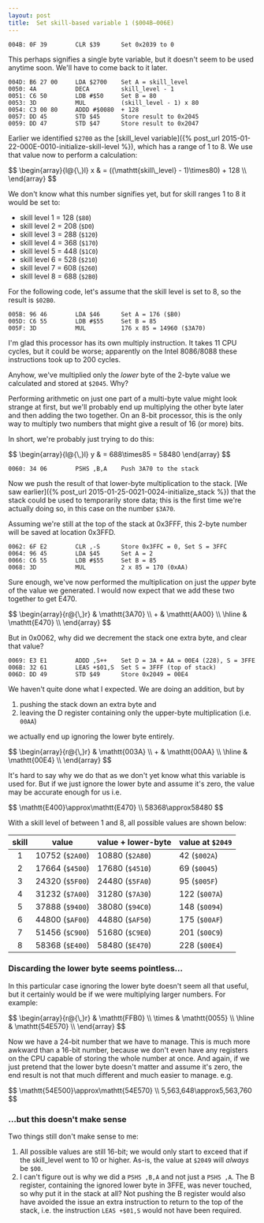 ```yaml
---
layout: post
title:  Set skill-based variable 1 ($004B—006E)
---
```


```
004B: 0F 39        CLR $39		Set 0x2039 to 0
```

This perhaps signifies a single byte variable, but it doesn't seem to be used anytime soon. We'll have to come back to it later.

```
004D: B6 27 00     LDA $2700    Set A = skill_level
0050: 4A           DECA         skill_level - 1
0051: C6 50        LDB #$50     Set B = 80
0053: 3D           MUL          (skill_level - 1) x 80
0054: C3 00 80     ADDD #$0080  + 128
0057: DD 45        STD $45      Store result to 0x2045
0059: DD 47        STD $47      Store result to 0x2047
```

Earlier we identified `$2700` as the [skill_level variable]({% post_url 2015-01-22-000E-0010-initialize-skill-level %}), which has a range of 1 to 8. We use that value now to perform a calculation:

<div>$$
\begin{array}{l@{\,}l}
    x & = ((\mathtt{skill\_level} - 1)\times80) + 128 \\
\end{array}
$$</div>

We don't know what this number signifies yet, but for skill ranges 1 to 8 it would be set to:

 - skill level 1 = 128 (`$80`)
 - skill level 2 = 208 (`$D0`)
 - skill level 3 = 288 (`$120`)
 - skill level 4 = 368 (`$170`)
 - skill level 5 = 448 (`$1C0`)
 - skill level 6 = 528 (`$210`)
 - skill level 7 = 608 (`$260`)
 - skill level 8 = 688 (`$2B0`)

For the following code, let's assume that the skill level is set to 8, so the result is `$02B0`.

```
005B: 96 46        LDA $46      Set A = 176 ($B0)
005D: C6 55        LDB #$55     Set B = 85
005F: 3D           MUL          176 x 85 = 14960 ($3A70)
```

I'm glad this processor has its own multiply instruction. It takes 11 CPU cycles, but it could be worse; apparently on the Intel 8086/8088 these instructions took up to 200 cycles.

Anyhow, we've multiplied only the *lower* byte of the 2-byte value we calculated and stored at `$2045`. Why? 

Performing arithmetic on just one part of a multi-byte value might look strange at first, but we'll probably end up multiplying the other byte later and then adding the two together. On an 8-bit processor, this is the only way to multiply two numbers that might give a result of 16 (or more) bits.

In short, we're probably just trying to do this:

<div>$$
\begin{array}{l@{\,}l}
    y & = 688\times85 = 58480
\end{array}
$$</div>

```
0060: 34 06        PSHS ,B,A    Push 3A70 to the stack
```

Now we push the result of that lower-byte multiplication to the stack. [We saw earlier]({% post_url 2015-01-25-0021-0024-initialize_stack %}) that the stack could be used to temporarily store data; this is the first time we're actually doing so, in this case on the number `$3A70`.

Assuming we're still at the top of the stack at 0x3FFF, this 2-byte number will be saved at location 0x3FFD.

```
0062: 6F E2        CLR ,-S      Store 0x3FFC = 0, Set S = 3FFC
0064: 96 45        LDA $45      Set A = 2
0066: C6 55        LDB #$55     Set B = 85
0068: 3D           MUL          2 x 85 = 170 (0xAA)
```

Sure enough, we've now performed the multiplication on just the *upper* byte of the value we generated. I would now expect that we add these two together to get E470.

<div>$$
\begin{array}{r@{\,}r}
      & \mathtt{3A70} \\
    + & \mathtt{AA00} \\
    \hline
      & \mathtt{E470} \\
\end{array}
$$</div>

But in 0x0062, why did we decrement the stack one extra byte, and clear that value?

```
0069: E3 E1        ADDD ,S++    Set D = 3A + AA = 00E4 (228), S = 3FFE 
006B: 32 61        LEAS +$01,S  Set S = 3FFF (top of stack)
006D: DD 49        STD $49      Store 0x2049 = 00E4
```

We haven't quite done what I expected. We are doing an addition, but by

 1. pushing the stack down an extra byte and
 2. leaving the D register containing only the upper-byte multiplication (i.e. `00AA`)

we actually end up ignoring the lower byte entirely.

<div>$$
\begin{array}{r@{\,}r}
      & \mathtt{003A} \\
    + & \mathtt{00AA} \\
    \hline
      & \mathtt{00E4} \\
\end{array}
$$</div>

It's hard to say why we do that as we don't yet know what this variable is used for. But if we just ignore the lower byte and assume it's zero, the value may be accurate enough for us i.e.

<div>$$
\mathtt{E400}\approx\mathtt{E470} \\
58368\approx58480
$$</div>

With a skill level of between 1 and 8, all possible values are shown below:

| skill |           value | value + lower-byte | value at `$2049` |
|:-----:|----------------|-------------------|-----------------|
|   1   | 10752 (`$2A00`) |    10880 (`$2A80`) |     42 (`$002A`) |
|   2   | 17664 (`$4500`) |    17680 (`$4510`) |     69 (`$0045`) |
|   3   | 24320 (`$5F00`) |    24480 (`$5FA0`) |     95 (`$005F`) |
|   4   | 31232 (`$7A00`) |    31280 (`$7A30`) |    122 (`$007A`) |
|   5   | 37888 (`$9400`) |    38080 (`$94C0`) |    148 (`$0094`) |
|   6   | 44800 (`$AF00`) |    44880 (`$AF50`) |    175 (`$00AF`) |
|   7   | 51456 (`$C900`) |    51680 (`$C9E0`) |    201 (`$00C9`) |
|   8   | 58368 (`$E400`) |    58480 (`$E470`) |    228 (`$00E4`) |

### Discarding the lower byte seems pointless...
In this particular case ignoring the lower byte doesn't seem all that useful, but it certainly would be if we were multiplying larger numbers. For example:

<div>$$
\begin{array}{r@{\,}r}
      & \mathtt{FFB0} \\
    \times & \mathtt{0055} \\
    \hline
      & \mathtt{54E570} \\
\end{array}
$$</div>

Now we have a 24-bit number that we have to manage. This is much more awkward than a 16-bit number, because we don't even have any registers on the CPU capable of storing the whole number at once. And again, if we just pretend that the lower byte doesn't matter and assume it's zero, the end result is not that much different and much easier to manage. e.g. 

<div>$$
\mathtt{54E500}\approx\mathtt{54E570} \\
5,563,648\approx5,563,760
$$</div>

### ...but this doesn't make sense
Two things still don't make sense to me:

1. All possible values are still 16-bit; we would only start to exceed that if the skill_level went to 10 or higher. As-is, the value at `$2049` will *always* be `$00`.
2. I can't figure out is why we did a `PSHS ,B,A` and not just a `PSHS ,A`. The B register, containing the ignored lower byte in 3FFE, was never touched, so why put it in the stack at all? Not pushing the B register would also have avoided the issue an extra instruction to return to the top of the stack, i.e. the instruction `LEAS +$01,S` would not have been required.